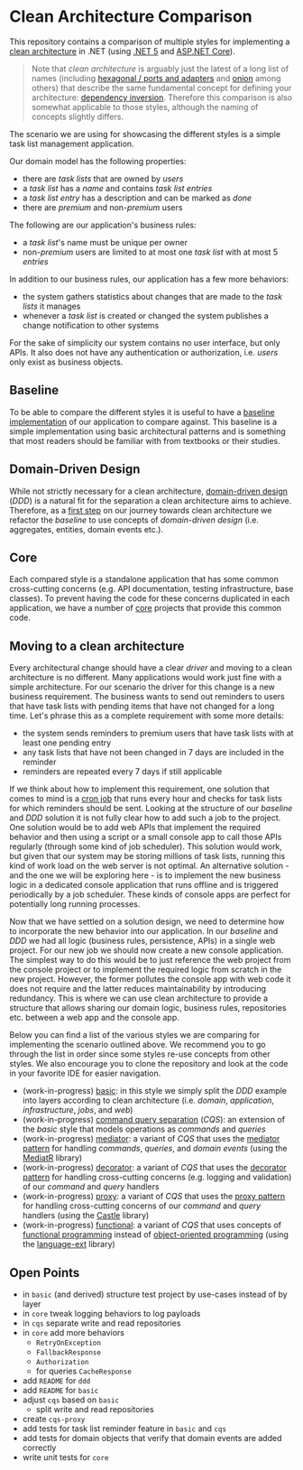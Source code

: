 # Clean Architecture Comparison

This repository contains a comparison of multiple styles for implementing a [clean architecture](https://blog.cleancoder.com/uncle-bob/2012/08/13/the-clean-architecture.html) in .NET (using [.NET 5](https://dotnet.microsoft.com/download/dotnet/5.0) and [ASP.NET Core](https://docs.microsoft.com/en-us/aspnet/core/?view=aspnetcore-5.0)).

> Note that _clean architecture_ is arguably just the latest of a long list of names (including [hexagonal / ports and adapters](<https://en.wikipedia.org/wiki/Hexagonal_architecture_(software)>) and [onion](https://medium.com/@shivendraodean/software-architecture-the-onion-architecture-1b235bec1dec) among others) that describe the same fundamental concept for defining your architecture: [dependency inversion](https://en.wikipedia.org/wiki/Dependency_inversion_principle). Therefore this comparison is also somewhat applicable to those styles, although the naming of concepts slightly differs.

The scenario we are using for showcasing the different styles is a simple task list management application.

Our domain model has the following properties:

- there are _task lists_ that are owned by _users_
- a _task list_ has a _name_ and contains _task list entries_
- a _task list entry_ has a description and can be marked as _done_
- there are _premium_ and non-_premium_ users

The following are our application's business rules:

- a _task list_'s name must be unique per owner
- non-_premium_ users are limited to at most one _task list_ with at most 5 _entries_

In addition to our business rules, our application has a few more behaviors:

- the system gathers statistics about changes that are made to the _task lists_ it manages
- whenever a _task list_ is created or changed the system publishes a change notification to other systems

For the sake of simplicity our system contains no user interface, but only APIs. It also does not have any authentication or authorization, i.e. _users_ only exist as business objects.

## Baseline

To be able to compare the different styles it is useful to have a [baseline implementation](baseline#readme) of our application to compare against. This baseline is a simple implementation using basic architectural patterns and is something that most readers should be familiar with from textbooks or their studies.

## Domain-Driven Design

While not strictly necessary for a clean architecture, [domain-driven design](https://en.wikipedia.org/wiki/Domain-driven_design) (_DDD_) is a natural fit for the separation a clean architecture aims to achieve. Therefore, as a [first step](ddd#readme) on our journey towards clean architecture we refactor the _baseline_ to use concepts of _domain-driven design_ (i.e. aggregates, entities, domain events etc.).

## Core

Each compared style is a standalone application that has some common cross-cutting concerns (e.g. API documentation, testing infrastructure, base classes). To prevent having the code for these concerns duplicated in each application, we have a number of [core](core#readme) projects that provide this common code.

## Moving to a clean architecture

Every architectural change should have a clear _driver_ and moving to a clean architecture is no different. Many applications would work just fine with a simple architecture. For our scenario the driver for this change is a new business requirement. The business wants to send out reminders to users that have task lists with pending items that have not changed for a long time. Let's phrase this as a complete requirement with some more details:

- the system sends reminders to premium users that have task lists with at least one pending entry
- any task lists that have not been changed in 7 days are included in the reminder
- reminders are repeated every 7 days if still applicable

If we think about how to implement this requirement, one solution that comes to mind is a [cron job](https://en.wikipedia.org/wiki/Cron) that runs every hour and checks for task lists for which reminders should be sent. Looking at the structure of our _baseline_ and _DDD_ solution it is not fully clear how to add such a job to the project. One solution would be to add web APIs that implement the required behavior and then using a script or a small console app to call those APIs regularly (through some kind of job scheduler). This solution would work, but given that our system may be storing millions of task lists, running this kind of work load on the web server is not optimal. An alternative solution - and the one we will be exploring here - is to implement the new business logic in a dedicated console application that runs offline and is triggered periodically by a job scheduler. These kinds of console apps are perfect for potentially long running processes.

Now that we have settled on a solution design, we need to determine how to incorporate the new behavior into our application. In our _baseline_ and _DDD_ we had all logic (business rules, persistence, APIs) in a single web project. For our new job we should now create a new console application. The simplest way to do this would be to just reference the web project from the console project or to implement the required logic from scratch in the new project. However, the former pollutes the console app with web code it does not require and the latter reduces maintainability by introducing redundancy. This is where we can use clean architecture to provide a structure that allows sharing our domain logic, business rules, repositories etc. between a web app and the console app.

Below you can find a list of the various styles we are comparing for implementing the scenario outlined above. We recommend you to go through the list in order since some styles re-use concepts from other styles. We also encourage you to clone the repository and look at the code in your favorite IDE for easier navigation.

- (work-in-progress) [basic](basic#readme): in this style we simply split the _DDD_ example into layers according to clean architecture (i.e. _domain_, _application_, _infrastructure_, _jobs_, and _web_)
- (work-in-progress) [command query separation](cqs#readme) (_CQS_): an extension of the _basic_ style that models operations as _commands_ and _queries_
- (work-in-progress) [mediator](mediatr#readme): a variant of _CQS_ that uses the [mediator pattern](https://en.wikipedia.org/wiki/Mediator_pattern) for handling _commands_, _queries_, and _domain events_ (using the [MediatR](https://github.com/jbogard/MediatR) library)
- (work-in-progress) [decorator](decorator#readme): a variant of _CQS_ that uses the [decorator pattern](https://en.wikipedia.org/wiki/Decorator_pattern) for handling cross-cutting concerns (e.g. logging and validation) of our _command_ and _query_ handlers
- (work-in-progress) [proxy](proxy#readme): a variant of _CQS_ that uses the [proxy pattern](https://en.wikipedia.org/wiki/Proxy_pattern) for handling cross-cutting concerns of our _command_ and _query_ handlers (using the [Castle](https://github.com/castleproject/Core) library)
- (work-in-progress) [functional](functional#readme): a variant of _CQS_ that uses concepts of [functional programming](https://en.wikipedia.org/wiki/Functional_programming) instead of [object-oriented programming](https://en.wikipedia.org/wiki/Object-oriented_programming) (using the [language-ext](https://github.com/louthy/language-ext) library)

## Open Points

- in `basic` (and derived) structure test project by use-cases instead of by layer
- in `core` tweak logging behaviors to log payloads
- in `cqs` separate write and read repositories 
- in `core` add more behaviors
  - `RetryOnException`
  - `FallbackResponse`
  - `Authorization`
  - for queries `CacheResponse`
- add `README` for `ddd`
- add `README` for `basic`
- adjust `cqs` based on `basic`
  - split write and read repositories
- create `cqs-proxy`
- add tests for task list reminder feature in `basic` and `cqs`
- add tests for domain objects that verify that domain events are added correctly
- write unit tests for `core`
